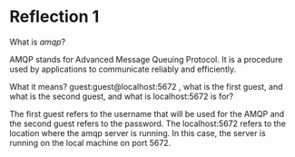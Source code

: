 # Reflection 1

What is _amqp_?

AMQP stands for Advanced Message Queuing Protocol. It is a procedure used by applications to communicate reliably and efficiently.

What it means? guest:guest@localhost:5672 , what is the first guest, and what is
the second guest, and what is localhost:5672 is for?

The first guest refers to the username that will be used for the AMQP and the second guest refers to the password. The localhost:5672 refers to the location where the amqp server is running. In this case, the server is running on the local machine on port 5672.
